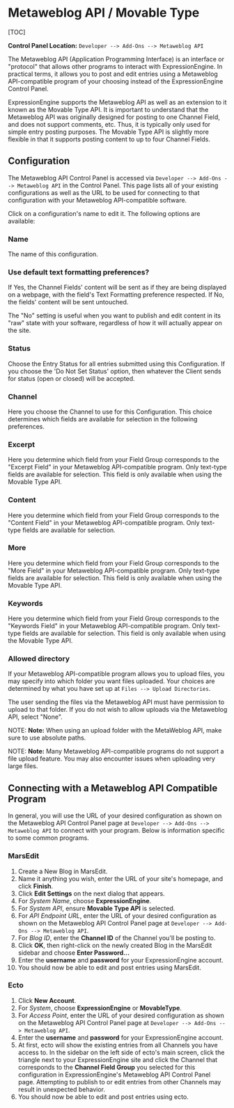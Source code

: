 <!--
    This source file is part of the open source project
    ExpressionEngine User Guide (https://github.com/ExpressionEngine/ExpressionEngine-User-Guide)

    @link      https://expressionengine.com/
    @copyright Copyright (c) 2003-2020, Packet Tide, LLC (https://www.packettide.com)
    @license   https://expressionengine.com/license Licensed under Apache License, Version 2.0
-->

# Metaweblog API / Movable Type

[TOC]

**Control Panel Location:** `Developer --> Add-Ons --> Metaweblog API`

The Metaweblog API (Application Programming Interface) is an interface or "protocol" that allows other programs to interact with ExpressionEngine. In practical terms, it allows you to post and edit entries using a Metaweblog API-compatible program of your choosing instead of the ExpressionEngine Control Panel.

ExpressionEngine supports the Metaweblog API as well as an extension to it known as the Movable Type API. It is important to understand that the Metaweblog API was originally designed for posting to one Channel Field, and does not support comments, etc. Thus, it is typically only used for simple entry posting purposes. The Movable Type API is slightly more flexible in that it supports posting content to up to four Channel Fields.

## Configuration

The Metaweblog API Control Panel is accessed via `Developer --> Add-Ons --> Metaweblog API` in the Control Panel. This page lists all of your existing configurations as well as the URL to be used for connecting to that configuration with your Metaweblog API-compatible software.

Click on a configuration's name to edit it. The following options are available:

### Name

The name of this configuration.

### Use default text formatting preferences?

If Yes, the Channel Fields' content will be sent as if they are being displayed on a webpage, with the field's Text Formatting preference respected. If No, the fields' content will be sent untouched.

The "No" setting is useful when you want to publish and edit content in its "raw" state with your software, regardless of how it will actually appear on the site.

### Status

Choose the Entry Status for all entries submitted using this Configuration. If you choose the 'Do Not Set Status' option, then whatever the Client sends for status (open or closed) will be accepted.

### Channel

Here you choose the Channel to use for this Configuration. This choice determines which fields are available for selection in the following preferences.

### Excerpt

Here you determine which field from your Field Group corresponds to the "Excerpt Field" in your Metaweblog API-compatible program. Only text-type fields are available for selection. This field is only available when using the Movable Type API.

### Content

Here you determine which field from your Field Group corresponds to the "Content Field" in your Metaweblog API-compatible program. Only text-type fields are available for selection.

### More

Here you determine which field from your Field Group corresponds to the "More Field" in your Metaweblog API-compatible program. Only text-type fields are available for selection. This field is only available when using the Movable Type API.

### Keywords

Here you determine which field from your Field Group corresponds to the "Keywords Field" in your Metaweblog API-compatible program. Only text-type fields are available for selection. This field is only available when using the Movable Type API.

### Allowed directory

If your Metaweblog API-compatible program allows you to upload files, you may specify into which folder you want files uploaded. Your choices are determined by what you have set up at `Files --> Upload Directories`.

The user sending the files via the Metaweblog API must have permission to upload to that folder. If you do not wish to allow uploads via the Metaweblog API, select "None".

NOTE: **Note:** When using an upload folder with the MetaWeblog API, make sure to use absolute paths.

NOTE: **Note:** Many Metaweblog API-compatible programs do not support a file upload feature. You may also encounter issues when uploading very large files.

## Connecting with a Metaweblog API Compatible Program

In general, you will use the URL of your desired configuration as shown on the Metaweblog API Control Panel page at `Developer --> Add-Ons --> Metaweblog API` to connect with your program. Below is information specific to some common programs.

### MarsEdit

1.  Create a New Blog in MarsEdit.
2.  Name it anything you wish, enter the URL of your site's homepage, and click **Finish**.
3.  Click **Edit Settings** on the next dialog that appears.
4.  For _System Name_, choose **ExpressionEngine**.
5.  For _System API_, ensure **Movable Type API** is selected.
6.  For _API Endpoint URL_, enter the URL of your desired configuration as shown on the Metaweblog API Control Panel page at `Developer --> Add-Ons --> Metaweblog API`.
7.  For _Blog ID_, enter the **Channel ID** of the Channel you'll be posting to.
8.  Click **OK**, then right-click on the newly created Blog in the MarsEdit sidebar and choose **Enter Password...**
9.  Enter the **username** and **password** for your ExpressionEngine account.
10. You should now be able to edit and post entries using MarsEdit.

### Ecto

1.  Click **New Account**.
2.  For _System_, choose **ExpressionEngine** or **MovableType**.
3.  For _Access Point_, enter the URL of your desired configuration as shown on the Metaweblog API Control Panel page at `Developer --> Add-Ons --> Metaweblog API`.
4.  Enter the **username** and **password** for your ExpressionEngine account.
5.  At first, ecto will show the existing entries from all Channels you have access to. In the sidebar on the left side of ecto's main screen, click the triangle next to your ExpressionEngine site and click the Channel that corresponds to the **Channel Field Group** you selected for this configuration in ExpressionEngine's Metaweblog API Control Panel page. Attempting to publish to or edit entries from other Channels may result in unexpected behavior.
6.  You should now be able to edit and post entries using ecto.
